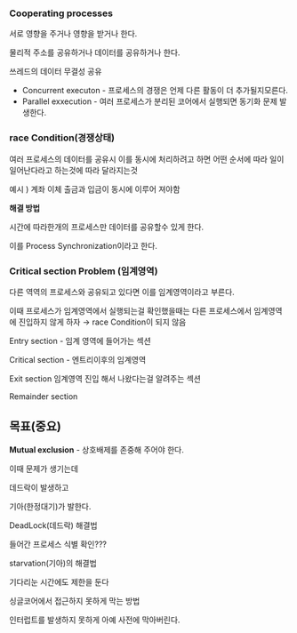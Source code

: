 ### Cooperating processes

서로 영향을 주거나 영향을 받거나 한다.

물리적 주소를 공유하거나 데이터를 공유하거나 한다.

쓰레드의 데이터 무결성 공유

- Concurrent executon -  프로세스의 경쟁은 언제 다른 활동이 더 추가될지모른다.
- Parallel exxecution - 여러 프로세스가 분리된 코어에서 실행되면 동기화 문제 발생한다.

### race Condition(경쟁상태)

여러 프로세스의 데이터를 공유시 이를 동시에 처리하려고 하면 어떤 순서에 따라  일이 일어난다라고 하는것에 따라 달라지는것

예시 ) 계좌 이체 출금과 입금이 동시에 이루어 져야함

**해결 방법**

시간에 따라한개의 프로세스만 데이터를 공유할수 있게 한다.

이를 Process Synchronization이라고 한다.

### Critical section Problem (임계영역)

다른 역역의 프로세스와 공유되고 있다면 이를 임계영역이라고 부른다.

이때  프로세스가 임계영역에서 실행되는걸 확인했을때는 다른 프로세스에서 임계영역에 진입하지 않게 하자 → race Condition이 되지 않음

Entry section - 임계 영역에 들어가는 섹션

Critical section - 엔트리이후의 임계영역

Exit section 임계영역 진입 해서 나왔다는걸 알려주는 섹션

Remainder section

## 목표(중요)

**Mutual exclusion** - 상호배제를 존중해 주어야 한다.

이때 문제가 생기는데

 데드락이 발생하고 

기아(한정대기)가  발한다.

DeadLock(데드락) 해결법

들어간 프로세스 식별 확인???

starvation(기아)의 해결법

 기다리눈 시간에도 제한을 둔다

싱글코어에서 접근하지 못하게 막는 방법

인터럽트를 발생하지 못하게 아예 사전에 막아버린다.
